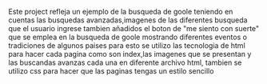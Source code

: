 Este project refleja un ejemplo de la busqueda de goole teniendo en cuentas las busquedas avanzadas,imagenes de las diferentes busqueda que el usuario ingrese tambien añadidos el boton de "me siento con suerte" que se emplea en la busqueda de goole mostrando diferentes eventos o tradiciones de algunos paises para esto se utilizo las tecnologia de html para hacer cada pagina como son index,las imagenes que se presentan y las buscandas avanzas cada una en diferente archivo html, tambien se utilizo css para hacer que las paginas tengas un estilo sencillo 